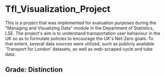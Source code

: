 # Tfl_Visualization_Project
This is a project that was implemented for evaluation purposes during the "Managing and Visualizing Data" module in the Department of Statistics, LSE. The project's aim is to understand transportation user behaviour in the UK so as to formulate policies to encourage the UK's Net-Zero goals. To that extent, several data sources were utilized, such as publicly available 'Transport for London' datasets, as well as web-scraped cycle and tube data.
## Grade: Distinction
